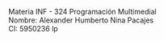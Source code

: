 
Materia INF - 324 Programación Multimedial</br>
Nombre: Alexander Humberto Nina Pacajes</br>
CI: 5950236 lp
